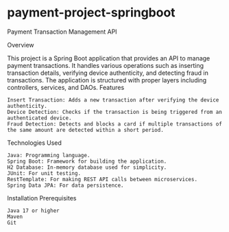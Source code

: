 # payment-project-springboot

Payment Transaction Management API

Overview

This project is a Spring Boot application that provides an API to manage payment transactions. It handles various operations such as inserting transaction details, verifying device authenticity, and detecting fraud in transactions. The application is structured with proper layers including controllers, services, and DAOs.
Features

    Insert Transaction: Adds a new transaction after verifying the device authenticity.
    Device Detection: Checks if the transaction is being triggered from an authenticated device.
    Fraud Detection: Detects and blocks a card if multiple transactions of the same amount are detected within a short period.

Technologies Used

    Java: Programming language.
    Spring Boot: Framework for building the application.
    H2 Database: In-memory database used for simplicity.
    JUnit: For unit testing.
    RestTemplate: For making REST API calls between microservices.
    Spring Data JPA: For data persistence.

Installation
Prerequisites

    Java 17 or higher
    Maven
    Git